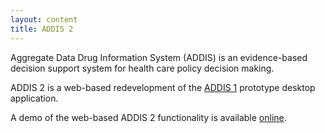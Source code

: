 ```yaml
---
layout: content
title: ADDIS 2
---
```


Aggregate Data Drug Information System (ADDIS) is an evidence-based decision support system for health care policy decision making.

ADDIS 2 is a web-based redevelopment of the [ADDIS 1](/software/addis1) prototype desktop application.

A demo of the web-based ADDIS 2 functionality is available [online](http://mcda.clinici.co).
